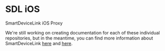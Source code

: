 SDL iOS
=======

SmartDeviceLink iOS Proxy

We're still working on creating documentation for each of these individual repositories, but in the meantime, you can find more information about SmartDeviceLink [here](https://github.com/smartdevicelink/sdl_core/blob/master/README.md) and [here](http://projects.genivi.org/smartdevicelink/about).
